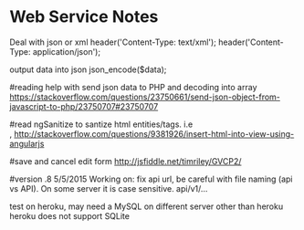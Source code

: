 # Web Service Notes
Deal with json or xml
header('Content-Type: text/xml');
header('Content-Type: application/json');

output data into json
json_encode($data);

#reading
help with send json data to PHP and decoding into array
https://stackoverflow.com/questions/23750661/send-json-object-from-javascript-to-php/23750707#23750707

#read
ngSanitize to santize html entities/tags. i.e <br/>, <a>
http://stackoverflow.com/questions/9381926/insert-html-into-view-using-angularjs

#save and cancel edit form
http://jsfiddle.net/timriley/GVCP2/

#version .8 5/5/2015
Working on:
fix api url, be careful with file naming (api vs API). On some server it is case sensitive.
api/v1/...

test on heroku, may need a MySQL on different server other than heroku
heroku does not support SQLite
